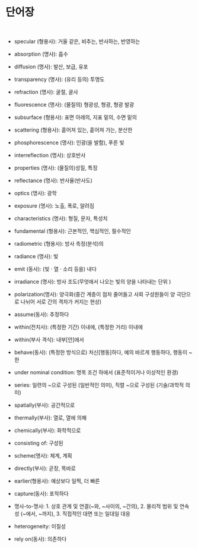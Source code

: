 # 단어장

<br>

- specular (형용사): 거울 같은, 비추는, 반사하는, 반영하는

- absorption (명사): 흡수
- diffusion (명사): 발산, 보급, 유포
- transparency (명사): (유리 등의) 투명도
- refraction (명사): 굴절, 굴사
- fluorescence (명사): (물질의) 형광성, 형광, 형광 발광
- subsurface (형용사): 표면 아래의, 지표 밑의, 수면 밑의
- scattering (형용사): 흩어져 있는, 흩어져 가는, 분산한
- phosphorescence (명사): 인광(을 발함), 푸른 빛
- interreflection (명사): 상호반사
- properties (명사): (물질의)성질, 특징
- reflectance (명사): 반사율(반사도)
- optics (명사): 광학
- exposure (명사): 노출, 폭로, 알려짐
- characteristics (명사): 형질, 문자, 특성치
- fundamental (형용사): 근본적인, 핵심적인, 필수적인
- radiometric (형용사): 방사 측정(분석)의
- radiance (명사): 빛
- emit (동사): (빛 &middot; 열 &middot; 소리 등을) 내다
- irradiance (명사): 방사 조도(무엇에서 나오는 빛의 양을 나타내는 단위 )
- polarization(명사): 양극화(중간 계층이 점차 줄어들고 사회 구성원들이 양 극단으로 나뉘어 서로 간의 격차가 커지는 현상)
- assume(동사): 추정하다
- within(전치사): (특정한 기간) 이내에, (특정한 거리) 이내에
- within(부사 격식): 내부[안]에서
- behave(동사): (특정한 방식으로) 처신[행동]하다, 예의 바르게 행동하다, 행동이 ~한
- under nominal condition: 명목 조건 하에서 (표준적이거나 이상적인 환경)
- series: 일련의 ~으로 구성된 (일반적인 의미), 직렬 ~으로 구성된 (기술/과학적 의미)
- spatially(부사): 공간적으로
- thermally(부사): 열로, 열에 의해
- chemically(부사): 화학적으로
- consisting of: 구성된
- scheme(명사): 체계, 계획
- directly(부사): 곧장, 똑바로
- earlier(형용사): 예상보다 일찍, 더 빠른
- capture(동사): 포착하다
- 명사-to-명사: 1. 상호 관계 및 연결(~와, ~사이의, ~간의), 2. 물리적 범위 및 연속성 (~에서, ~까지), 3. 직접적인 대면 또는 일대일 대응
- heterogeneity: 이질성
- rely on(동사): 의존하다
